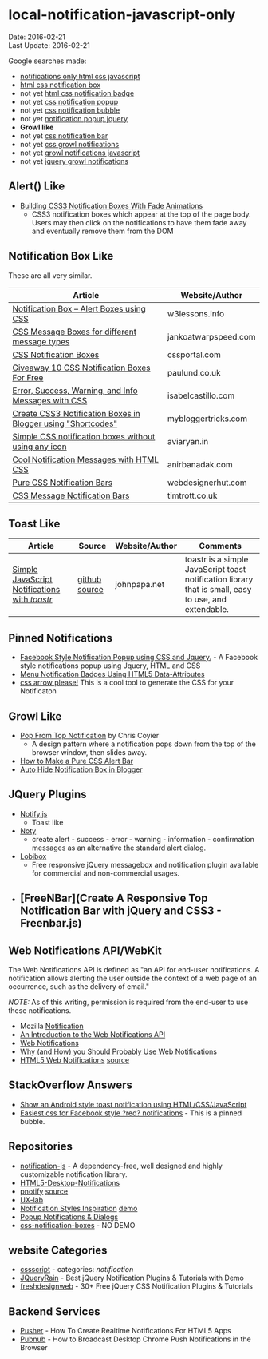 # local-notification-javascript-only #
Date: 2016-02-21 <br>
Last Update: 2016-02-21

Google searches made:
- [notifications only html css javascript](https://www.google.com/search?q=notifications+only+html+css+javascript)
- [html css notification box](https://www.google.com/search?q=html+css+notification+box)
- not yet [html css notification badge](https://www.google.com/search?q=html+css+notification+badge)
- not yet [css notification popup](https://www.google.com/search?q=css+notification+popup)
- not yet [css notification bubble](https://www.google.com/search?q=css+notification+bubble)
- not yet [notification popup jquery](https://www.google.com/search?q=notification+popup+jquery)
- **Growl like**
- not yet [css notification bar](https://www.google.com/search?q=css+notification+bar)
- not yet [css growl notifications](https://www.google.com/search?q=css+growl+notifications)
- not yet [growl notifications javascript](https://www.google.com/search?q=growl+notifications+javascript)
- not yet [jquery growl notifications](https://www.google.com/search?q=jquery+growl+notifications)

## Alert() Like ##
- [Building CSS3 Notification Boxes With Fade Animations](http://designshack.net/articles/css/build-css3-notifications-with-fade-animations/)
    - CSS3 notification boxes which appear at the top of the page body. Users may then click on the notifications to have them fade away and eventually remove them from the DOM

## Notification Box Like ##
These are all very similar.

 Article  | Website/Author
----------|----------------
[Notification Box &ndash; Alert Boxes using CSS](http://w3lessons.info/2013/01/11/notification-box-alert-boxes-using-css/)      | w3lessons.info
[CSS Message Boxes for different message types](http://www.jankoatwarpspeed.com/css-message-boxes-for-different-message-types/) | jankoatwarpspeed.com
[CSS Notification Boxes](http://www.cssportal.com/blog/css-notification-boxes/)                                                 | cssportal.com
[Giveaway 10 CSS Notification Boxes For Free](http://www.paulund.co.uk/giveaway-10-css-notification-boxes-for-free)             | paulund.co.uk
[Error, Success, Warning, and Info Messages with CSS](http://isabelcastillo.com/error-info-messages-css)                        | isabelcastillo.com
[Create CSS3 Notification Boxes in Blogger using "Shortcodes" ](http://www.mybloggertricks.com/2015/04/message-box-shortcodes-for-blogger.html) | mybloggertricks.com
[Simple CSS notification boxes without using any icon](http://aviaryan.in/blog/css-notification-bubble-box.html)                | aviaryan.in
[Cool Notification Messages with HTML CSS](http://www.anirbanadak.com/cool-notification-messages-html-css)                      | anirbanadak.com
[Pure CSS Notification Bars](http://webdesignerhut.com/pure-css-notification-bars/)                                             | webdesignerhut.com
[CSS Message Notification Bars](http://timtrott.co.uk/css-message-notification-bars/)                                           | timtrott.co.uk

## Toast Like ##

 Article  | Source | Website/Author | Comments
----------|--------|----------------|----------
[Simple JavaScript Notifications with *toastr*](http://johnpapa.net/toastr100beta/) | [github source](https://github.com/CodeSeven/toastr) | johnpapa.net | toastr is a simple JavaScript toast notification library that is small, easy to use, and extendable.

## Pinned Notifications ##
- [Facebook Style Notification Popup using CSS and Jquery.](http://www.9lessons.info/2014/09/facebook-style-notification-popup-using.html) - A Facebook style notifications popup using Jquery, HTML and CSS
- [Menu Notification Badges Using HTML5 Data-Attributes](http://webdesign.tutsplus.com/articles/menu-notification-badges-using-html5-data-attributes--webdesign-6273)
- [css arrow please!](http://www.cssarrowplease.com/) This is a cool tool to generate the CSS for your Notificaton

## Growl Like ##
- [Pop From Top Notification](https://css-tricks.com/pop-from-top-notification/) by Chris Coyier
    - A design pattern where a notification pops down from the top of the browser window, then slides away.
- [How to Make a Pure CSS Alert Bar](http://joshnh.com/weblog/how-to-make-an-alert-bar/)
- [Auto Hide Notification Box in Blogger](http://www.stramaxon.com/2013/02/auto-hide-notification-box.html)

## JQuery Plugins ##
- [Notify.js](https://notifyjs.com/)
    - Toast like
- [Noty](http://ned.im/noty/#/about)
    - create alert - success - error - warning - information - confirmation messages as an alternative the standard alert dialog.
- [Lobibox](http://lobianijs.com/site/lobibox)
    - Free responsive jQuery messagebox and notification plugin available for commercial and non-commercial usages.
- [FreeNBar](Create A Responsive Top Notification Bar with jQuery and CSS3 - Freenbar.js)
    - 

## Web Notifications API/WebKit ##

The Web Notifications API is defined as "an API for end-user notifications. A notification allows alerting the user outside the context of a web page of an occurrence, such as the delivery of email."

*NOTE:* As of this writing, permission is required from the end-user to use these notifications.

- Mozilla [Notification](https://developer.mozilla.org/en-US/docs/Web/API/notification)
- [An Introduction to the Web Notifications API](http://www.sitepoint.com/introduction-web-notifications-api/)
- [Web Notifications](http://www.thecssninja.com/html5/web-notifications)
- [Why (and How) you Should Probably Use Web Notifications](http://www.inserthtml.com/2013/10/notification-api/)
- [HTML5 Web Notifications](http://www.girliemac.com/html5-notifications-webOS-style/) [source](https://github.com/girliemac/html5-notifications-webOS-style)

## StackOverflow Answers ##
- [Show an Android style toast notification using HTML/CSS/JavaScript](http://stackoverflow.com/questions/17723164/show-an-android-style-toast-notification-using-html-css-javascript)
- [Easiest css for Facebook style ?red? notifications](http://stackoverflow.com/a/5748155/3255670) - This is a pinned bubble.
    
## Repositories ##
- [notification-js](https://www.npmjs.com/package/notification-js) - A dependency-free, well designed and highly customizable notification library.
- [HTML5-Desktop-Notifications](https://github.com/ttsvetko/HTML5-Desktop-Notifications)
- [pnotify](https://sciactive.com/pnotify/) [source](https://sciactive.github.io/pnotify/)
- [UX-lab](http://taitems.github.io/UX-Lab/index.html)
- [Notification Styles Inspiration](http://tympanus.net/codrops/2014/07/23/notification-styles-inspiration/) [demo](http://tympanus.net/Development/NotificationStyles/other-loadingcircle.html)
- [Popup Notifications & Dialogs](http://www.dcodes.net/2/docs/popup_notifications.html#)
- [css-notification-boxes](https://github.com/paulund/css-notification-boxes) - NO DEMO

## website Categories ##
- [cssscript](http://www.cssscript.com/categories/notification/) - categories: *notification*
- [JQueryRain](http://www.jqueryrain.com/demo/jquery-notification-plugin/) - Best jQuery Notification Plugins & Tutorials with Demo
- [freshdesignweb](https://www.freshdesignweb.com/jquery-css-notification/) - 30+ Free jQuery CSS Notification Plugins & Tutorials

## Backend Services ##
- [Pusher](https://pusher.com/tutorials/realtime-notifications) - How To Create Realtime Notifications For HTML5 Apps
- [Pubnub](https://www.pubnub.com/blog/2014-10-28-how-to-broadcast-desktop-chrome-push-notifications-in-the-browser/) - How to Broadcast Desktop Chrome Push Notifications in the Browser
